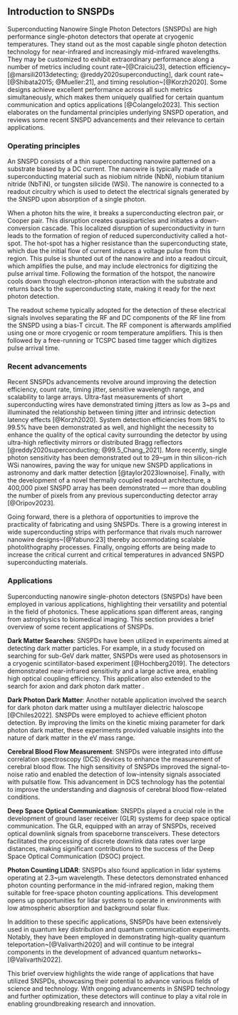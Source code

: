 
## Introduction to SNSPDs

<!-- [@01_chang2023experimental; @02_mueller2023highrate; @03_Cheng2023; @04_Colangelo2023; @05_Craiciu23; @06_Kapoor23; @Mueller2023; @Davis2022; @Valivarthi2022; @Mueller:21; @Valivarthi2020] -->

Superconducting Nanowire Single Photon Detectors (SNSPDs) are high performance single-photon detectors that operate at cryogenic temperatures. They stand out as the most capable single photon detection technology for near-infrared and increasingly mid-infrared wavelengths. They may be customized to exhibit extraordinary performance along a number of metrics including count rate~[@Craiciu23], detection efficiency~[@marsili2013detecting; @reddy2020superconducting], dark count rate~[@Shibata2015; @Mueller:21], and timing resolution~[@Korzh2020]. Some designs achieve excellent performance across all such metrics simultaneously, which makes them uniquely qualified for certain quantum communication and optics applications [@Colangelo2023]. This section elaborates on the fundamental principles underlying SNSPD operation, and reviews some recent SNSPD advancements and their relevance to certain applications. 

### Operating principles

An SNSPD consists of a thin superconducting nanowire patterned on a substrate biased by a DC current. The nanowire is typically made of a superconducting material such as niobium nitride (NbN), niobium titanium nitride (NbTiN), or tungsten silicide (WSi). The nanowire is connected to a readout circuitry which is used to detect the electrical signals generated by the SNSPD upon absorption of a single photon.

When a photon hits the wire, it breaks a superconducting electron pair, or Cooper pair. This disruption creates quasiparticles and initiates a down-conversion cascade.  This localized disruption of superconductivity in turn leads to the formation of region of reduced superconductivity called a hot-spot. The hot-spot has a higher resistance than the superconducting state, which due the initial flow of current induces a voltage pulse from this region. This pulse is shunted out of the nanowire and into a readout circuit, which amplifies the pulse, and may include electronics for digitizing the pulse arrival time. Following the formation of the hotspot, the nanowire cools down through electron-phonon interaction with the substrate and returns back to the superconducting state, making it ready for the next photon detection.

The readout scheme typically adopted for the detection of these electrical signals involves separating the RF and DC components of the RF line from the SNSPD using a bias-T circuit. The RF component is afterwards amplified using one or more cryogenic or room temperature amplifiers. This is then followed by a free-running or TCSPC based time tagger which digitizes pulse arrival time.


### Recent advancements

Recent SNSPDs advancements revolve around improving the detection efficiency, count rate, timing jitter, sensitive wavelength range, and scalability to large arrays. Ultra-fast measurements of short superconducting wires have demonstrated timing jitters as low as 3~ps and illuminated the relationship between timing jitter and intrinsic detection latency effects [@Korzh2020]. System detection efficiencies from 98% to 99.5% have been demonstrated as well, and highlight the necessity to enhance the quality of the optical cavity surrounding the detector by using ultra-high reflectivity mirrors or distributed Bragg reflectors [@reddy2020superconducting; @99.5_Chang_2021]. More recently, single photon sensitivity has been demonstrated out to 29~$\upmu \mathrm{m}$ in thin silicon-rich WSi nanowires, paving the way for unique new SNSPD applications in astronomy and dark matter detection [@taylor2023lownoise]. Finally, with the development of a novel thermally coupled readout architecture, a 400,000 pixel SNSPD array has been demonstrated — more than doubling the number of pixels from any previous superconducting detector array [@Oripov2023]. 

Going forward, there is a plethora of opportunities to improve the practicality of fabricating and using SNSPDs. There is a growing interest in wide superconducting strips with performance that rivals much narrower nanowire designs~[@Yabuno:23] thereby accommodating scalable photolithography processes. Finally, ongoing efforts are being made to increase the critical current and critical temperatures in advanced SNSPD superconducting materials. 


### Applications

Superconducting nanowire single-photon detectors (SNSPDs) have been employed in various applications, highlighting their versatility and potential in the field of photonics. These applications span different areas, ranging from astrophysics to biomedical imaging. This section provides a brief overview of some recent applications of SNSPDs.

**Dark Matter Searches**: SNSPDs have been utilized in experiments aimed at detecting dark matter particles. For example, in a study focused on searching for sub-GeV dark matter, SNSPDs were used as photosensors in a cryogenic scintillator-based experiment [@Hochberg2019]. The detectors demonstrated near-infrared sensitivity and a large active area, enabling high optical coupling efficiency. This application also extended to the search for axion and dark photon dark matter .

**Dark Photon Dark Matter**: Another notable application involved the search for dark photon dark matter using a multilayer dielectric haloscope [@Chiles2022]. SNSPDs were employed to achieve efficient photon detection. By improving the limits on the kinetic mixing parameter for dark photon dark matter, these experiments provided valuable insights into the nature of dark matter in the eV mass range.

**Cerebral Blood Flow Measurement**: SNSPDs were integrated into diffuse correlation spectroscopy (DCS) devices to enhance the measurement of cerebral blood flow. The high sensitivity of SNSPDs improved the signal-to-noise ratio and enabled the detection of low-intensity signals associated with pulsatile flow. This advancement in DCS technology has the potential to improve the understanding and diagnosis of cerebral blood flow-related conditions.

**Deep Space Optical Communication**: SNSPDs played a crucial role in the development of ground laser receiver (GLR) systems for deep space optical communication. The GLR, equipped with an array of SNSPDs, received optical downlink signals from spaceborne transceivers. These detectors facilitated the processing of discrete downlink data rates over large distances, making significant contributions to the success of the Deep Space Optical Communication (DSOC) project.

**Photon Counting LIDAR**: SNSPDs also found application in lidar systems operating at 2.3~$\upmu \mathrm{m}$ wavelength. These detectors demonstrated enhanced photon counting performance in the mid-infrared region, making them suitable for free-space photon counting applications. This development opens up opportunities for lidar systems to operate in environments with low atmospheric absorption and background solar flux.

In addition to these specific applications, SNSPDs have been extensively used in quantum key distribution and quantum communication experiments. Notably, they have been employed in demonstrating high-quality quantum teleportation~[@Valivarthi2020] and will continue to be integral components in the development of advanced quantum networks~[@Valivarthi2022].

This brief overview highlights the wide range of applications that have utilized SNSPDs, showcasing their potential to advance various fields of science and technology. With ongoing advancements in SNSPD technology and further optimization, these detectors will continue to play a vital role in enabling groundbreaking research and innovation.



